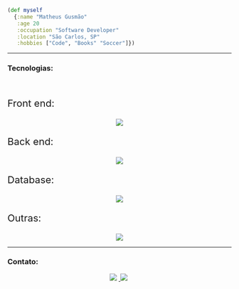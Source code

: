 ```clojure
(def myself
  {:name "Matheus Gusmão"
   :age 20
   :occupation "Software Developer"
   :location "São Carlos, SP"
   :hobbies ["Code", "Books" "Soccer"]})
```
<hr>


### Tecnologias:

<br><p style="font-size: 22px;">Front end:</p>

<p align="center">
  <a href="https://skillicons.dev">
    <img src="https://skillicons.dev/icons?i=html,css,js,jquery,react,nextjs,tailwind,bootstrap,vite&perline=9&theme=dark" />
  </a>
</p>

<p style="font-size: 22px;">Back end:</p>

<p align="center">
  <a href="https://skillicons.dev">
    <img src="https://skillicons.dev/icons?i=clojure,java,c,python,nodejs,php,kafka,spring,express,fastapi,hibernate,rabbitmq&perline=12&theme=dark" />
  </a>
</p>

<p style="font-size: 22px;">Database:</p>

<p align="center">
  <a href="https://skillicons.dev">
    <img src="https://skillicons.dev/icons?i=postgres,mysql,sqlite,cassandra,mongodb,oracle&perline=10&theme=dark" />
  </a>
</p>

<p style="font-size: 22px;">Outras:</p>

<p align="center">
  <a href="https://skillicons.dev">
    <img src="https://skillicons.dev/icons?i=git,github,gitlab,gradle,maven,npm,docker,linux,md,postman,aws,elasticsearch&perline=12&theme=dark" />
  </a>
</p>

<hr>

### Contato:

<p align="center">
    <a href="https://www.linkedin.com/in/gusmaom/">
        <img src="https://img.shields.io/badge/-in/gusmaom-6633cc?style=flat-square&color=0A66C2&logo=Linkedin&logoColor=white&link=https://www.linkedin.com/in/gusmaom/" style="margin-right: 4"/>
    </a>
    <a href="mailto:mgusmao.dev@gmail.com">
        <img src="https://img.shields.io/badge/-mgusmao.dev@gmail.com-6633cc?style=flat-square&color=EA4335&logo=Gmail&logoColor=white&link=mailto:mgusmao.dev@gmail.com" style="margin-right: 4"/>
    </a>
</p>
